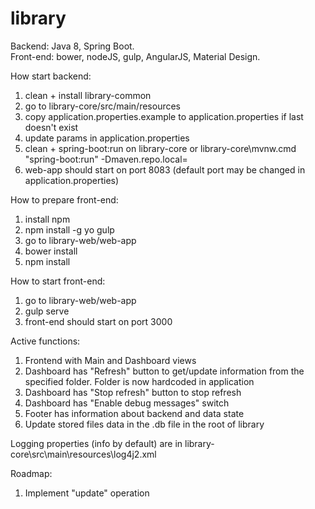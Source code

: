 # library
Backend: Java 8, Spring Boot.  
Front-end: bower, nodeJS, gulp, AngularJS, Material Design.

How start backend:  
1. clean + install library-common  
2. go to library-core/src/main/resources  
3. copy application.properties.example to application.properties if last doesn't exist  
4. update params in application.properties  
5. clean + spring-boot:run on library-core or library-core\mvnw.cmd "spring-boot:run" -Dmaven.repo.local=<path-to-local repository>  
6. web-app should start on port 8083 (default port may be changed in application.properties)  

How to prepare front-end:  
1. install npm  
2. npm install -g yo gulp  
3. go to library-web/web-app  
4. bower install  
5. npm install  

How to start front-end:  
1. go to library-web/web-app  
2. gulp serve  
3. front-end should start on port 3000  

Active functions:  
1. Frontend with Main and Dashboard views  
2. Dashboard has "Refresh" button to get/update information from the specified folder. Folder is now hardcoded in application  
3. Dashboard has "Stop refresh" button to stop refresh  
4. Dashboard has "Enable debug messages" switch  
5. Footer has information about backend and data state
6. Update stored files data in the .db file in the root of library

Logging properties (info by default) are in library-core\src\main\resources\log4j2.xml

Roadmap:
1. Implement "update" operation